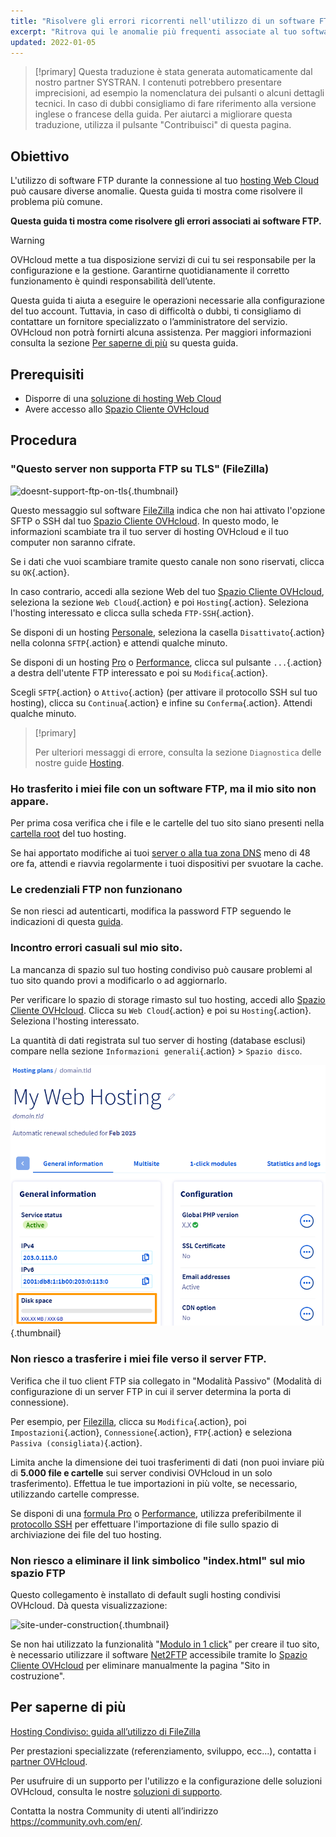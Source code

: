 ```yaml
---
title: "Risolvere gli errori ricorrenti nell'utilizzo di un software FTP"
excerpt: "Ritrova qui le anomalie più frequenti associate al tuo software FTP"
updated: 2022-01-05
---
```


> [!primary]
> Questa traduzione è stata generata automaticamente dal nostro partner SYSTRAN. I contenuti potrebbero presentare imprecisioni, ad esempio la nomenclatura dei pulsanti o alcuni dettagli tecnici. In caso di dubbi consigliamo di fare riferimento alla versione inglese o francese della guida. Per aiutarci a migliorare questa traduzione, utilizza il pulsante "Contribuisci" di questa pagina.
>

## Obiettivo

L'utilizzo di software FTP durante la connessione al tuo [hosting Web Cloud](/links/web/hosting) può causare diverse anomalie. Questa guida ti mostra come risolvere il problema più comune.

**Questa guida ti mostra come risolvere gli errori associati ai software FTP.**

> [!warning]
>
> OVHcloud mette a tua disposizione servizi di cui tu sei responsabile per la configurazione e la gestione. Garantirne quotidianamente il corretto funzionamento è quindi responsabilità dell’utente.
>
> Questa guida ti aiuta a eseguire le operazioni necessarie alla configurazione del tuo account. Tuttavia, in caso di difficoltà o dubbi, ti consigliamo di contattare un fornitore specializzato o l’amministratore del servizio. OVHcloud non potrà fornirti alcuna assistenza. Per maggiori informazioni consulta la sezione [Per saperne di più](#go-further) su questa guida.
>

## Prerequisiti

- Disporre di una [soluzione di hosting Web Cloud](/links/web/hosting) 
- Avere accesso allo [Spazio Cliente OVHcloud](/links/manager)

## Procedura

### "Questo server non supporta FTP su TLS" (FileZilla)

![doesnt-support-ftp-on-tls](images/doesnt-support-ftp-on-tls.png){.thumbnail}

Questo messaggio sul software [FileZilla](/pages/web_cloud/web_hosting/ftp_filezilla_user_guide) indica che non hai attivato l'opzione SFTP o SSH dal tuo [Spazio Cliente OVHcloud](/links/manager). In questo modo, le informazioni scambiate tra il tuo server di hosting OVHcloud e il tuo computer non saranno cifrate.

Se i dati che vuoi scambiare tramite questo canale non sono riservati, clicca su `OK`{.action}.

In caso contrario, accedi alla sezione Web del tuo [Spazio Cliente OVHcloud](/links/manager), seleziona la sezione `Web Cloud`{.action} e poi `Hosting`{.action}. Seleziona l'hosting interessato e clicca sulla scheda `FTP-SSH`{.action}.

Se disponi di un hosting [Personale](/links/web/hosting-personal-offer), seleziona la casella `Disattivato`{.action} nella colonna `SFTP`{.action} e attendi qualche minuto.

Se disponi di un hosting [Pro](/links/web/hosting-professional-offer) o [Performance](/links/web/hosting-performance-offer), clicca sul pulsante `...`{.action} a destra dell'utente FTP interessato e poi su `Modifica`{.action}.

Scegli `SFTP`{.action} o `Attivo`{.action} (per attivare il protocollo SSH sul tuo hosting), clicca su `Continua`{.action} e infine su `Conferma`{.action}. Attendi qualche minuto.

> [!primary]
>
> Per ulteriori messaggi di errore, consulta la sezione `Diagnostica` delle nostre guide [Hosting](/products/web-cloud-hosting).
>

### Ho trasferito i miei file con un software FTP, ma il mio sito non appare.

Per prima cosa verifica che i file e le cartelle del tuo sito siano presenti nella [cartella root](/pages/web_cloud/web_hosting/hosting_how_to_get_my_website_online#3-caricare-i-file) del tuo hosting.

Se hai apportato modifiche ai tuoi [server o alla tua zona DNS](/pages/web_cloud/domains/dns_zone_edit#capire-il-concetto-di-dns) meno di 48 ore fa, attendi e riavvia regolarmente i tuoi dispositivi per svuotare la cache.

### Le credenziali FTP non funzionano

Se non riesci ad autenticarti, modifica la password FTP seguendo le indicazioni di questa [guida](/pages/web_cloud/web_hosting/ftp_change_password).

### Incontro errori casuali sul mio sito.

La mancanza di spazio sul tuo hosting condiviso può causare problemi al tuo sito quando provi a modificarlo o ad aggiornarlo.

Per verificare lo spazio di storage rimasto sul tuo hosting, accedi allo [Spazio Cliente OVHcloud](/links/manager). Clicca su `Web Cloud`{.action} e poi su `Hosting`{.action}. Seleziona l'hosting interessato.

La quantità di dati registrata sul tuo server di hosting (database esclusi) compare nella sezione `Informazioni generali`{.action} > `Spazio disco`.

![disk_space](images/find-disk-space.png){.thumbnail}

### Non riesco a trasferire i miei file verso il server FTP.

Verifica che il tuo client FTP sia collegato in "Modalità Passivo" (Modalità di configurazione di un server FTP in cui il server determina la porta di connessione).

Per esempio, per [Filezilla](/pages/web_cloud/web_hosting/ftp_filezilla_user_guide), clicca su `Modifica`{.action}, poi `Impostazioni`{.action}, `Connessione`{.action}, `FTP`{.action} e seleziona `Passiva (consigliata)`{.action}.

Limita anche la dimensione dei tuoi trasferimenti di dati (non puoi inviare più di **5.000 file e cartelle** sui server condivisi OVHcloud in un solo trasferimento). Effettua le tue importazioni in più volte, se necessario, utilizzando cartelle compresse.

Se disponi di una [formula Pro](/links/web/hosting-professional-offer) o [Performance](/links/web/hosting-performance-offer), utilizza preferibilmente il [protocollo SSH](/pages/web_cloud/web_hosting/ssh_on_webhosting) per effettuare l'importazione di file sullo spazio di archiviazione dei file del tuo hosting.

### Non riesco a eliminare il link simbolico "index.html" sul mio spazio FTP

Questo collegamento è installato di default sugli hosting condivisi OVHcloud. Dà questa visualizzazione:

![site-under-construction](images/site-under-construction.png){.thumbnail}

Se non hai utilizzato la funzionalità "[Modulo in 1 click](/pages/web_cloud/web_hosting/cms_install_1_click_modules)" per creare il tuo sito, è necessario utilizzare il software [Net2FTP](/pages/web_cloud/web_hosting/ftp_connection#1-ftp-explorer) accessibile tramite lo [Spazio Cliente OVHcloud](/links/manager) per eliminare manualmente la pagina "Sito in costruzione".

## Per saperne di più <a name="go-further"></a>

[Hosting Condiviso: guida all’utilizzo di FileZilla](/pages/web_cloud/web_hosting/ftp_filezilla_user_guide)

Per prestazioni specializzate (referenziamento, sviluppo, ecc...), contatta i [partner OVHcloud](/links/partner).

Per usufruire di un supporto per l'utilizzo e la configurazione delle soluzioni OVHcloud, consulta le nostre [soluzioni di supporto](/links/support).

Contatta la nostra Community di utenti all’indirizzo <https://community.ovh.com/en/>.